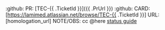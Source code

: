 :github: PR: [TEC-{{ .TicketId }}]({{ .PrUrl }}) :github:
CARD: [https://lamimed.atlassian.net/browse/TEC-{{ .TicketId }}]
URL: [homologation_url]
NOTE/OBS:
cc @here
[status guide](https://lamimed.atlassian.net/wiki/spaces/TEC/pages/210436097/Messages+template+on+Slack)
